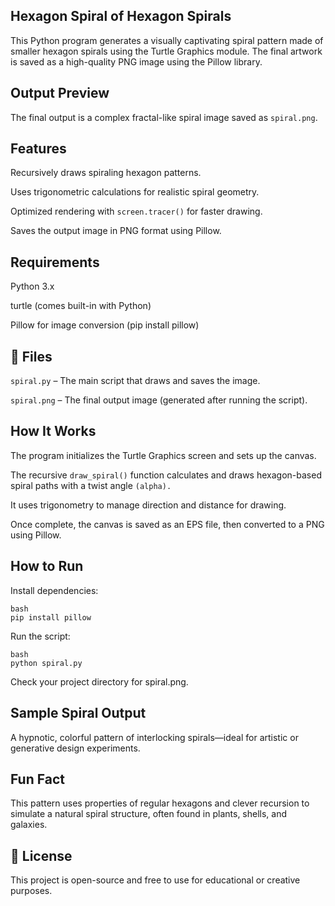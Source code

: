 ## Hexagon Spiral of Hexagon Spirals
This Python program generates a visually captivating spiral pattern made of smaller hexagon spirals using the Turtle Graphics module. The final artwork is saved as a high-quality PNG image using the Pillow library.
## Output Preview
The final output is a complex fractal-like spiral image saved as ```spiral.png```.
## Features
Recursively draws spiraling hexagon patterns.

Uses trigonometric calculations for realistic spiral geometry.

Optimized rendering with ```screen.tracer()``` for faster drawing.

Saves the output image in PNG format using Pillow.
## Requirements
Python 3.x

turtle (comes built-in with Python)

Pillow for image conversion (pip install pillow)
## 📁 Files
```spiral.py``` – The main script that draws and saves the image.

```spiral.png``` – The final output image (generated after running the script).

##  How It Works
The program initializes the Turtle Graphics screen and sets up the canvas.

The recursive ```draw_spiral()``` function calculates and draws hexagon-based spiral paths with a twist angle ```(alpha).```

It uses trigonometry to manage direction and distance for drawing.

Once complete, the canvas is saved as an EPS file, then converted to a PNG using Pillow.
##  How to Run
Install dependencies:
```
bash 
pip install pillow
```
Run the script:
```
bash 
python spiral.py
```
Check your project directory for spiral.png.
## Sample Spiral Output
A hypnotic, colorful pattern of interlocking spirals—ideal for artistic or generative design experiments.
## Fun Fact
This pattern uses properties of regular hexagons and clever recursion to simulate a natural spiral structure, often found in plants, shells, and galaxies.

## 📝 License
This project is open-source and free to use for educational or creative purposes.

